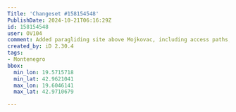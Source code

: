 ```yaml
---
Title: 'Changeset #158154548'
PublishDate: 2024-10-21T06:16:29Z
id: 158154548
user: OV104
comment: Added paragliding site above Mojkovac, including access paths, based on live and GPS survey. I did not walk through all the possible paths, but marked the parts i had walked with GPS, someone can extend them  in the future.
created_by: iD 2.30.4
tags:
- Montenegro
bbox:
  min_lon: 19.5715718
  min_lat: 42.9621041
  max_lon: 19.6046141
  max_lat: 42.9710679

---
```

